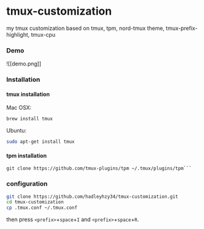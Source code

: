# tmux-customization

my tmux customization based on tmux, tpm, nord-tmux theme, tmux-prefix-highlight, tmux-cpu

### Demo

![[demo.png]]

### Installation

#### tmux installation

Mac OSX:

```sh
brew install tmux
```

Ubuntu:

```sh
sudo apt-get install tmux
```

#### tpm installation

````
git clone https://github.com/tmux-plugins/tpm ~/.tmux/plugins/tpm```
````

### configuration

```sh
git clone https://github.com/hadleyhzy34/tmux-customization.git
cd tmux-customization
cp .tmux.conf ~/.tmux.conf
```

then press `<prefix>`+`space`+`I` and `<prefix>`+`space`+`R`.
